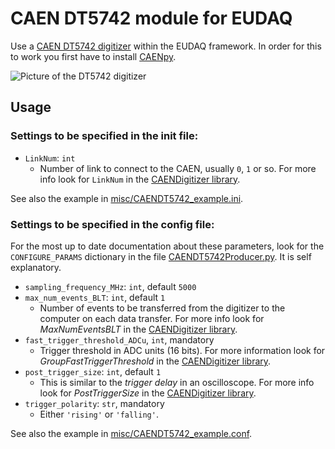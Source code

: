 # CAEN DT5742 module for EUDAQ

Use a [CAEN DT5742 digitizer](https://www.caen.it/products/dt5742/) within the EUDAQ framework. In order for this to work you first have to install [CAENpy](https://github.com/SengerM/CAENpy).

![Picture of the DT5742 digitizer](https://www.caen.it/wp-content/uploads/2017/10/DT5742S_caen-1.jpg)

## Usage

### Settings to be specified in the init file:

- `LinkNum`: `int`
  - Number of link to connect to the CAEN, usually `0`, `1` or so. For more info look for `LinkNum` in the [CAENDigitizer library](https://www.caen.it/products/caendigitizer-library/).

See also the example in [misc/CAENDT5742_example.ini](misc/CAENDT5742_example.ini).

### Settings to be specified in the config file:

For the most up to date documentation about these parameters, look for the `CONFIGURE_PARAMS` dictionary in the file [CAENDT5742Producer.py](python/CAENDT5742Producer.py). It is self explanatory.

- `sampling_frequency_MHz`: `int`, default `5000`
- `max_num_events_BLT`: `int`, default `1`
  - Number of events to be transferred from the digitizer to the computer on each data transfer. For more info look for *MaxNumEventsBLT* in the [CAENDigitizer library](https://www.caen.it/products/caendigitizer-library/).
- `fast_trigger_threshold_ADCu`, `int`, mandatory
  - Trigger threshold in ADC units (16 bits). For more information look for *GroupFastTriggerThreshold* in the [CAENDigitizer library](https://www.caen.it/products/caendigitizer-library/).
- `post_trigger_size`: `int`, default `1`
  - This is similar to the *trigger delay* in an oscilloscope. For more info look for *PostTriggerSize* in the [CAENDigitizer library](https://www.caen.it/products/caendigitizer-library/).
- `trigger_polarity`: `str`, mandatory
  - Either `'rising'` or `'falling'`.

See also the example in [misc/CAENDT5742_example.conf](misc/CAENDT5742_example.conf).
